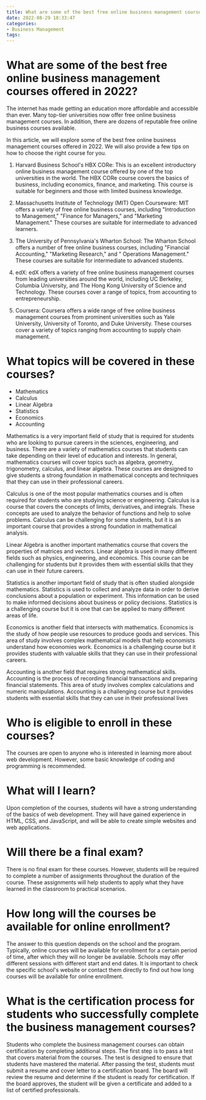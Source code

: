 ```yaml
---
title: What are some of the best free online business management courses offered in 2022
date: 2022-08-29 18:33:47
categories:
- Business Management
tags:
---
```



#  What are some of the best free online business management courses offered in 2022?

The internet has made getting an education more affordable and accessible than ever. Many top-tier universities now offer free online business management courses. In addition, there are dozens of reputable free online business courses available.

In this article, we will explore some of the best free online business management courses offered in 2022. We will also provide a few tips on how to choose the right course for you.

1. Harvard Business School's HBX CORe: This is an excellent introductory online business management course offered by one of the top universities in the world. The HBX CORe course covers the basics of business, including economics, finance, and marketing. This course is suitable for beginners and those with limited business knowledge.

2. Massachusetts Institute of Technology (MIT) Open Courseware: MIT offers a variety of free online business courses, including "Introduction to Management," "Finance for Managers," and "Marketing Management." These courses are suitable for intermediate to advanced learners.

3. The University of Pennsylvania's Wharton School: The Wharton School offers a number of free online business courses, including "Financial Accounting," "Marketing Research," and " Operations Management." These courses are suitable for intermediate to advanced students.

4. edX: edX offers a variety of free online business management courses from leading universities around the world, including UC Berkeley, Columbia University, and The Hong Kong University of Science and Technology. These courses cover a range of topics, from accounting to entrepreneurship.

5. Coursera: Coursera offers a wide range of free online business management courses from prominent universities such as Yale University, University of Toronto, and Duke University. These courses cover a variety of topics ranging from accounting to supply chain management.

#  What topics will be covered in these courses?

- Mathematics
- Calculus
- Linear Algebra
- Statistics
- Economics
- Accounting

Mathematics is a very important field of study that is required for students who are looking to pursue careers in the sciences, engineering, and business. There are a variety of mathematics courses that students can take depending on their level of education and interests. In general, mathematics courses will cover topics such as algebra, geometry, trigonometry, calculus, and linear algebra. These courses are designed to give students a strong foundation in mathematical concepts and techniques that they can use in their professional careers.

Calculus is one of the most popular mathematics courses and is often required for students who are studying science or engineering. Calculus is a course that covers the concepts of limits, derivatives, and integrals. These concepts are used to analyze the behavior of functions and help to solve problems. Calculus can be challenging for some students, but it is an important course that provides a strong foundation in mathematical analysis.

Linear Algebra is another important mathematics course that covers the properties of matrices and vectors. Linear algebra is used in many different fields such as physics, engineering, and economics. This course can be challenging for students but it provides them with essential skills that they can use in their future careers.

Statistics is another important field of study that is often studied alongside mathematics. Statistics is used to collect and analyze data in order to derive conclusions about a population or experiment. This information can be used to make informed decisions about business or policy decisions. Statistics is a challenging course but it is one that can be applied to many different areas of life.

Economics is another field that intersects with mathematics. Economics is the study of how people use resources to produce goods and services. This area of study involves complex mathematical models that help economists understand how economies work. Economics is a challenging course but it provides students with valuable skills that they can use in their professional careers.

Accounting is another field that requires strong mathematical skills. Accounting is the process of recording financial transactions and preparing financial statements. This area of study involves complex calculations and numeric manipulations. Accounting is a challenging course but it provides students with essential skills that they can use in their professional lives

#  Who is eligible to enroll in these courses?

The courses are open to anyone who is interested in learning more about web development. However, some basic knowledge of coding and programming is recommended.

# What will I learn?

Upon completion of the courses, students will have a strong understanding of the basics of web development. They will have gained experience in HTML, CSS, and JavaScript, and will be able to create simple websites and web applications.

# Will there be a final exam?

There is no final exam for these courses. However, students will be required to complete a number of assignments throughout the duration of the course. These assignments will help students to apply what they have learned in the classroom to practical scenarios.

#  How long will the courses be available for online enrollment?

The answer to this question depends on the school and the program. Typically, online courses will be available for enrollment for a certain period of time, after which they will no longer be available. Schools may offer different sessions with different start and end dates. It is important to check the specific school's website or contact them directly to find out how long courses will be available for online enrollment.

#  What is the certification process for students who successfully complete the business management courses?

Students who complete the business management courses can obtain certification by completing additional steps. 
The first step is to pass a test that covers material from the courses. The test is designed to ensure that students have mastered the material.
After passing the test, students must submit a resume and cover letter to a certification board. The board will review the resume and determine if the student is ready for certification.
If the board approves, the student will be given a certificate and added to a list of certified professionals.